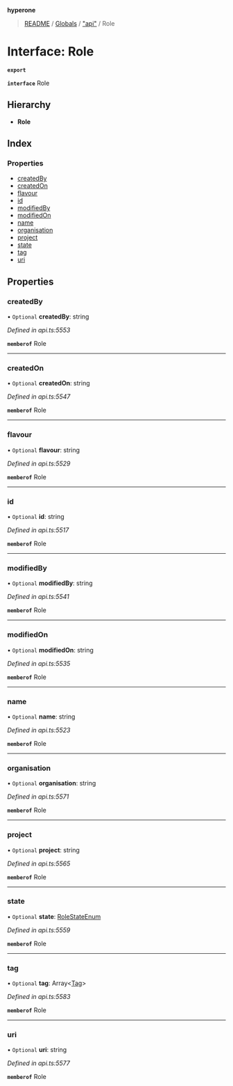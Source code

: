 **hyperone**

> [README](../README.md) / [Globals](../globals.md) / ["api"](../modules/_api_.md) / Role

# Interface: Role

**`export`** 

**`interface`** Role

## Hierarchy

* **Role**

## Index

### Properties

* [createdBy](_api_.role.md#createdby)
* [createdOn](_api_.role.md#createdon)
* [flavour](_api_.role.md#flavour)
* [id](_api_.role.md#id)
* [modifiedBy](_api_.role.md#modifiedby)
* [modifiedOn](_api_.role.md#modifiedon)
* [name](_api_.role.md#name)
* [organisation](_api_.role.md#organisation)
* [project](_api_.role.md#project)
* [state](_api_.role.md#state)
* [tag](_api_.role.md#tag)
* [uri](_api_.role.md#uri)

## Properties

### createdBy

• `Optional` **createdBy**: string

*Defined in api.ts:5553*

**`memberof`** Role

___

### createdOn

• `Optional` **createdOn**: string

*Defined in api.ts:5547*

**`memberof`** Role

___

### flavour

• `Optional` **flavour**: string

*Defined in api.ts:5529*

**`memberof`** Role

___

### id

• `Optional` **id**: string

*Defined in api.ts:5517*

**`memberof`** Role

___

### modifiedBy

• `Optional` **modifiedBy**: string

*Defined in api.ts:5541*

**`memberof`** Role

___

### modifiedOn

• `Optional` **modifiedOn**: string

*Defined in api.ts:5535*

**`memberof`** Role

___

### name

• `Optional` **name**: string

*Defined in api.ts:5523*

**`memberof`** Role

___

### organisation

• `Optional` **organisation**: string

*Defined in api.ts:5571*

**`memberof`** Role

___

### project

• `Optional` **project**: string

*Defined in api.ts:5565*

**`memberof`** Role

___

### state

• `Optional` **state**: [RoleStateEnum](../enums/_api_.rolestateenum.md)

*Defined in api.ts:5559*

**`memberof`** Role

___

### tag

• `Optional` **tag**: Array\<[Tag](_api_.tag.md)>

*Defined in api.ts:5583*

**`memberof`** Role

___

### uri

• `Optional` **uri**: string

*Defined in api.ts:5577*

**`memberof`** Role
